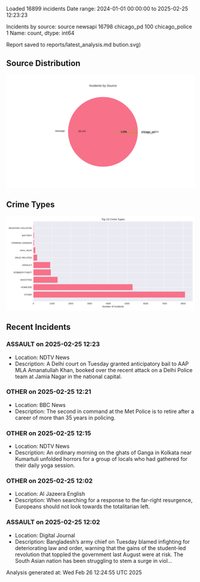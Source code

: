 
Loaded 16899 incidents
Date range: 2024-01-01 00:00:00 to 2025-02-25 12:23:23

Incidents by source:
source
newsapi           16798
chicago_pd          100
chicago_police        1
Name: count, dtype: int64

Report saved to reports/latest_analysis.md
bution.svg)

## Source Distribution
![Source Distribution](images/source_distribution.svg)

## Crime Types
![Crime Types](images/crime_types.svg)

## Recent Incidents

### ASSAULT on 2025-02-25 12:23
- Location: NDTV News
- Description: A Delhi court on Tuesday granted anticipatory bail to AAP MLA Amanatullah Khan, booked over the recent attack on a Delhi Police team at Jamia Nagar in the national capital.


### OTHER on 2025-02-25 12:21
- Location: BBC News
- Description: The second in command at the Met Police is to retire after a career of more than 35 years in policing.


### OTHER on 2025-02-25 12:15
- Location: NDTV News
- Description: An ordinary morning on the ghats of Ganga in Kolkata near Kumartuli unfolded horrors for a group of locals who had gathered for their daily yoga session.


### OTHER on 2025-02-25 12:02
- Location: Al Jazeera English
- Description: When searching for a response to the far-right resurgence, Europeans should not look towards the totalitarian left.


### ASSAULT on 2025-02-25 12:02
- Location: Digital Journal
- Description: Bangladesh’s army chief on Tuesday blamed infighting for deteriorating law and order, warning that the gains of the student-led revolution that toppled the government last August were at risk. The South Asian nation has been struggling to stem a surge in viol…

Analysis generated at: Wed Feb 26 12:24:55 UTC 2025
